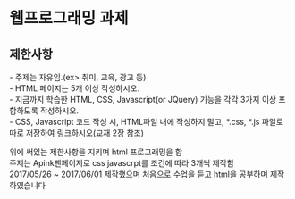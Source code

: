 <h1>웹프로그래밍 과제</h1>

<h2>제한사항</h2>
- 주제는 자유임.(ex> 취미, 교육, 광고 등)</br>
- HTML 페이지는 5개 이상 작성하시오.</br>
- 지금까지 학습한 HTML, CSS, Javascript(or JQuery) 기능을 각각 3가지 이상 포함하도록 작성하시오.</br>
- CSS, Javascript 코드 작성 시, HTML파일 내에 작성하지 말고, *.css, *.js 파일로 따로 저장하여 링크하시오(교재 2장 참조)</br>


위에 써있는 제한사항을 지키며 html 프로그래밍을 함</br>
주제는 Apink팬페이지로 css javascrpt를 조건에 따라 3개씩 제작함</br>
2017/05/26 ~ 2017/06/01 제작했으며 처음으로 수업을 듣고 html을 공부하며 제작하였습니다</br>